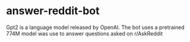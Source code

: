 # answer-reddit-bot
Gpt2 is a language model released by OpenAI.
The bot uses a pretrained 774M model was use to answer questions asked on r/AskReddit

